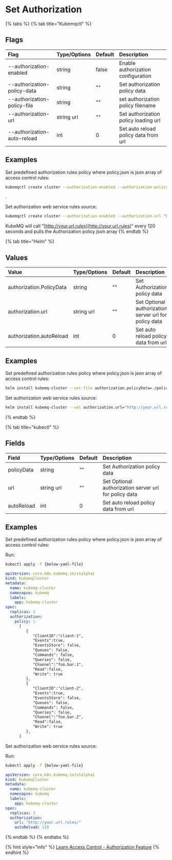 # Set Authorization

{% tabs %}
{% tab title="Kubemqctl" %}
## Flags

| Flag | Type/Options | Default | Description |
| :--- | :--- | :--- | :--- |
| --authorization-enabled | string | false | Enable authorization configuration |
| --authorization-policy-data | string | "" | Set authorization policy data |
| --authorization-policy-file | string | "" | set authorization policy filename |
| --authorization-url | string url | "" | Set authorization policy loading url |
| --authorization-auto-reload | int | 0 | Set auto reload policy data from url |

## Examples

Set predefined authorization rules policy where policy.json is json array of access control rules:

```bash
kubemqctl create cluster --authorization-enabled --authorization-policy-file ./policy.json
```

.

Set authorization web service rules source:

```bash
kubemqctl create cluster --authorization-enabled --authorization-url "http://your.url.rules/" --authorization-auto-reload 120
```

KubeMQ will call "[http://your.url.rules](http://your.url.rules)" every 120 seconds and pulls the Authorization policy json array
{% endtab %}

{% tab title="Helm" %}
## Values

| Value | Type/Options | Default | Description |
| :--- | :--- | :--- | :--- |
| authorization.PolicyData | string | "" | Set Authorization policy data |
| authorization.url | string url | "" | Set Optional authorization server url for policy data |
| authorization.autoReload | int | 0 | Set auto reload policy data from url |

## Examples

Set predefined authorization rules policy where policy.json is json array of access control rules:

```bash
helm install kubemq-cluster --set-file authorization.policyData=./policy.json kubemq-charts/kubemq
```

Set authorization web service rules source:

```bash
helm install kubemq-cluster --set authorization.url="http://your.url.rules/",authorization.autoReload=120 kubemq-charts/kubemq
```
{% endtab %}

{% tab title="kubectl" %}
## Fields

| Field | Type/Options | Default | Description |
| :--- | :--- | :--- | :--- |
| policyData | string | "" | Set Authorization policy data |
| url | string url | "" | Set Optional authorization server url for policy data |
| autoReload | int | 0 | Set auto reload policy data from url |

## Examples

Set predefined authorization rules policy where policy.json is json array of access control rules:

Run:

```bash
kubectl apply -f {below-yaml-file}
```

```yaml
apiVersion: core.k8s.kubemq.io/v1alpha1
kind: KubemqCluster
metadata:
  name: kubemq-cluster
  namesapce: kubemq
  labels:
    app: kubemq-cluster
spec:
  replicas: 3
  authorization:
    policy: |-
      [
         {
            "ClientID":"client-1",
            "Events":true,
            "EventsStore": false,
            "Queues": false,
            "Commands": false,
            "Queries": false,
            "Channel":"foo.bar.1",
            "Read":false,
            "Write": true
         },
         {
            "ClientID":"client-2",
            "Events":true,
            "EventsStore": false,
            "Queues": false,
            "Commands": false,
            "Queries": false,
            "Channel":"foo.bar.2",
            "Read":false,
            "Write": true
         },
      ]
```

Set authorization web service rules source:

Run:

```bash
kubectl apply -f {below-yaml-file}
```

```yaml
apiVersion: core.k8s.kubemq.io/v1alpha1
kind: KubemqCluster
metadata:
  name: kubemq-cluster
  namesapce: kubemq
  labels:
    app: kubemq-cluster
spec:
  replicas: 3
  authorization:
    url: "http://your.url.rules/"
    autoReload: 120
```
{% endtab %}
{% endtabs %}

{% hint style="info" %}
[Learn Access Control - Authorization Feature](../../learn/access-control/authorization.md)
{% endhint %}

